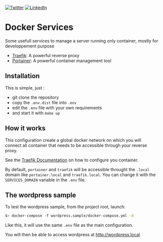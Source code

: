 [![Twitter](https://img.shields.io/badge/Twitter-%40jeckel4-blue.svg)](https://twitter.com/jeckel4) [![LinkedIn](https://img.shields.io/badge/LinkedIn-Julien%20Mercier-blue.svg)](https://www.linkedin.com/in/jeckel/)

# Docker Services
Some usefull services to manage a server running only container, mostly for developpement purpose

- [Traefik](https://traefik.io/): A powerful reverse proxy
- [Portainer](https://portainer.io/): A powerful container management tool

## Installation

This is simple, just :
- git clone the repository
- copy the `.env.dist` file into `.env`
- edit the `.env` file with your own requirements
- and start it with `make up`

## How it works

This configuration create a global docker network on which you will connect all container that needs to be accessible through your reverse proxy.

See the [Traefik Documentation](https://docs.traefik.io/) on how to configure you container.

By default, `portainer` and `traefik` will be accessible throught the `.local` domain like `portainer.local` and `traefik.local`. You can change it with the `SERVICES_DOMAIN` variable in the `.env` file.

## The wordpress sample

To test the wordpress sample, from the project root, launch:

```bash
$> docker-compose -f wordpress.sample/docker-compose.yml -d
```

Like this, it will use the same `.env` file as the main configuration.

You will then be able to access wordpress at http://wordpress.local